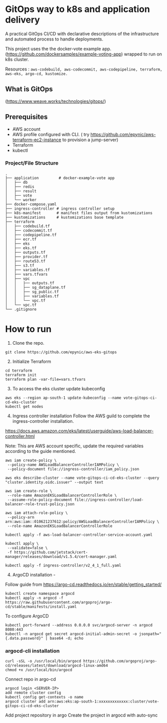 # GitOps way to k8s and application delivery
 
A practical GitOps CI/CD with declarative descriptions of the infrastructure and automated process to handle deployments.

This project uses the the docker-vote example app. (https://github.com/dockersamples/example-voting-app) wrapped to run on k8s cluster.

Resources :
` aws-codebuild, aws-codecommit, aws-codepipeline, terraform, aws-eks, argo-cd, kustomize. `

## What is GitOps
(https://www.weave.works/technologies/gitops/)

## Prerequisites
* AWS account
* AWS profile configured with CLI. ( try https://github.com/epynic/aws-terraform-ec2-instance to provision a jump-server)
* Terraform
* kubectl


### Project/File Structure

```
.
├── application         # docker-example-vote app 
│   ├── db
│   ├── redis
│   ├── result
│   ├── vote
│   └── worker
├── docker-compose.yaml 
├── ingress-controller # ingress controller setup
├── k8s-manifest       # manifest files output from kustomizations
├── kustomizations     # kustomizations base template
├── terraform
│   ├── codebuild.tf
│   ├── codecommit.tf
│   ├── codepipeline.tf
│   ├── ecr.tf
│   ├── eks
│   ├── eks.tf
│   ├── outputs.tf
│   ├── provider.tf
│   ├── route53.tf
│   ├── s3.tf
│   ├── variables.tf
│   ├── vars.tfvars
│   ├── vpc
│   │   ├── outputs.tf
│   │   ├── sg_dataplane.tf
│   │   ├── sg_public.tf
│   │   ├── variables.tf
│   │   └── vpc.tf
│   └── vpc.tf
└── .gitignore
```

# How to run

1. Clone the repo.

``` 
git clone https://github.com/epynic/aws-eks-gitops
```

2. Initialize Terraform

```
cd terraform
terraform init
terraform plan -var-file=vars.tfvars
```

3. To access the eks cluster update kubeconfig
```
aws eks --region ap-south-1 update-kubeconfig --name vote-gitops-ci-cd-eks-cluster
kubectl get nodes
```

4. Ingress controller installation
Follow the AWS guild to complete the ingress-controller installation.

https://docs.aws.amazon.com/eks/latest/userguide/aws-load-balancer-controller.html

Note: This are AWS account specific, update the required variables according to the guide mentioned.

```
aws iam create-policy \
 --policy-name AWSLoadBalancerControllerIAMPolicy \
 --policy-document file://ingress-controller/iam_policy.json
```

```
aws eks describe-cluster --name vote-gitops-ci-cd-eks-cluster --query "cluster.identity.oidc.issuer" --output text
```

```
aws iam create-role \
 --role-name AmazonEKSLoadBalancerControllerRole \
 --assume-role-policy-document file://ingress-controller/load-balancer-role-trust-policy.json
```
```
aws iam attach-role-policy \
 --policy-arn arn:aws:iam::010621237612:policy/AWSLoadBalancerControllerIAMPolicy \
 --role-name AmazonEKSLoadBalancerControllerRole
```

```
kubectl apply -f aws-load-balancer-controller-service-account.yaml
```
```
kubectl apply \
 --validate=false \
 -f https://github.com/jetstack/cert-manager/releases/download/v1.5.4/cert-manager.yaml
```
```
kubectl apply -f ingress-controller/v2_4_1_full.yaml
```

4. ArgoCD installation -

Follow guide from https://argo-cd.readthedocs.io/en/stable/getting_started/

```
kubectl create namespace argocd
kubectl apply -n argocd -f https://raw.githubusercontent.com/argoproj/argo-cd/stable/manifests/install.yaml
```

To configure ArgoCD
```
kubectl port-forward --address 0.0.0.0 svc/argocd-server -n argocd 8080:443
kubectl -n argocd get secret argocd-initial-admin-secret -o jsonpath="{.data.password}" | base64 -d; echo
```

### argocd-cli installation
```
curl -sSL -o /usr/local/bin/argocd https://github.com/argoproj/argo-cd/releases/latest/download/argocd-linux-amd64
chmod +x /usr/local/bin/argocd
```

Connect repo in argo-cd
```
argocd login <SERVER-IP>
add remote cluster config
kubectl config get-contexts -o name
argocd cluster add arn:aws:eks:ap-south-1:xxxxxxxxxxxxx:cluster/vote-gitops-ci-cd-eks-cluster
```

Add project repository in argo 
Create the project in argocd with auto-sync
